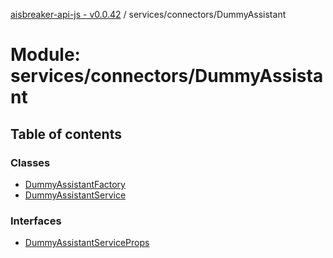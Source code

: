 [aisbreaker-api-js - v0.0.42](../README.md) / services/connectors/DummyAssistant

# Module: services/connectors/DummyAssistant

## Table of contents

### Classes

- [DummyAssistantFactory](../classes/services_connectors_DummyAssistant.DummyAssistantFactory.md)
- [DummyAssistantService](../classes/services_connectors_DummyAssistant.DummyAssistantService.md)

### Interfaces

- [DummyAssistantServiceProps](../interfaces/services_connectors_DummyAssistant.DummyAssistantServiceProps.md)
